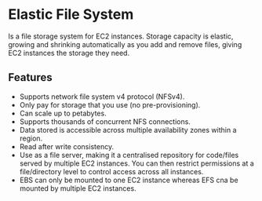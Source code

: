 # Elastic File System
Is a file storage system for EC2 instances. Storage capacity is elastic, growing and shrinking automatically as you add and remove files, giving EC2 instances the storage they need. 
## Features
- Supports network file system v4 protocol (NFSv4). 
- Only pay for storage that you use (no pre-provisioning). 
- Can scale up to petabytes. 
- Supports thousands of concurrent NFS connections. 
- Data stored is accessible across multiple availability zones within a region. 
- Read after write consistency. 
- Use as a file server, making it a centralised repository for code/files served by multiple EC2 instances. You can then restrict permissions at a file/directory level to control access across all instances. 
- EBS can only be mounted to one EC2 instance whereas EFS cna be mounted by multiple EC2 instances. 
